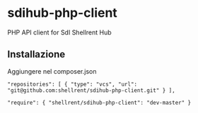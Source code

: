 # sdihub-php-client
PHP API client for SdI Shellrent Hub

## Installazione
Aggiungere nel composer.json

`"repositories": [
    {
        "type": "vcs",
        "url": "git@github.com:shellrent/sdihub-php-client.git"
    }
],`
  
`"require": {
  "shellrent/sdihub-php-client": "dev-master"
}`
  
  
